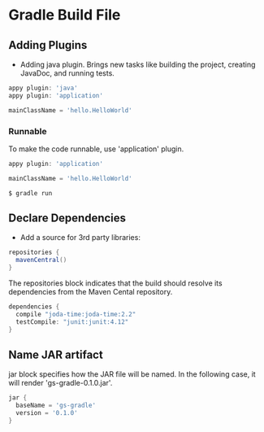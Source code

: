 # Gradle Build File

## Adding Plugins 

- Adding java plugin. Brings new tasks like building the project, creating
  JavaDoc, and running tests.


```groovy
appy plugin: 'java'
appy plugin: 'application'

mainClassName = 'hello.HelloWorld'
```

### Runnable
To make the code runnable, use 'application' plugin.

```groovy
appy plugin: 'application'

mainClassName = 'hello.HelloWorld'
```

```shell
$ gradle run
```

## Declare Dependencies

- Add a source for 3rd party libraries:

```groovy
repositories {
  mavenCentral()
}
```

The repositories block indicates that the build should resolve its dependencies
from the Maven Cental repository.

```groovy
dependencies {
  compile "joda-time:joda-time:2.2"  
  testCompile: "junit:junit:4.12"
}
```

## Name JAR artifact
jar block specifies how the JAR file will be named. In the following case, it
will render 'gs-gradle-0.1.0.jar'.

```groovy
jar {
  baseName = 'gs-gradle'
  version = '0.1.0'
}
```
